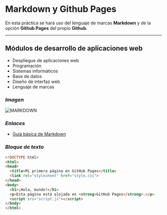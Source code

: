 # Markdown y Github Pages

 En esta práctica se hará uso del lenguaje de marcas **Markdown** y de la opción **Github Pages** del propio **Github**.
 
---

## Módulos de desarrollo de aplicaciones web

- Despliegue de aplicaciones web
- Programación
- Sistemas informáticos 
- Base de datos
- Diseño de interfaz web
- Lenguaje de marcas


### *Imagen*

![MARKDOWN](markdown.png)


### *Enlaces*
-  [Guía básica de Markdown](https://www.markdownguide.org/basic-syntax/)  


### *Bloque de texto*

```html
<!DOCTYPE html>
<html>
<head>
  <title>Mi primera página en GitHub Pages</title>
  <link rel="stylesheet" href="style.css">
</head>
<body>
  <h1>¡Hola, mundo!</h1>
  <p>Esta página está alojada en <strong>GitHub Pages</strong>.</p>
  <script src="script.js"></script>
</body>
</html>

```
